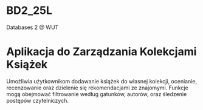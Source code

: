 # BD2_25L
Databases 2 @ WUT

# Aplikacja do Zarządzania Kolekcjami Książek
Umożliwia użytkownikom dodawanie książek do własnej kolekcji, ocenianie, recenzowanie oraz dzielenie się rekomendacjami ze znajomymi. Funkcje mogą obejmować filtrowanie według gatunków, autorów, oraz śledzenie postępów czytelniczych.
